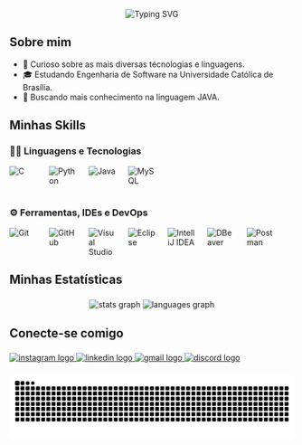 <p align="center">
  <img src="https://readme-typing-svg.herokuapp.com?font=Fira+Code&size=35&duration=4000&pause=2000&color=18d621&center=false&vCenter=false&width=1000&height=70&lines=Eai!+Bem-vindo+ao+meu+GitHub!" alt="Typing SVG" />

</p>


## Sobre mim

- 🤔 Curioso sobre as mais diversas técnologias e linguagens. 
- 🎓 Estudando Engenharia de Software na Universidade Católica de Brasília.
- 🌱 Buscando mais conhecimento na linguagem JAVA.

## Minhas Skills

### 👨‍💻 Linguagens e Tecnologias

<div style="display: flex; flex-wrap: wrap; gap: 20px;">
  <img src="https://cdn.jsdelivr.net/gh/devicons/devicon/icons/c/c-original.svg" width="50" height="50" alt="C"/>
  <img src="https://cdn.jsdelivr.net/gh/devicons/devicon/icons/python/python-original.svg" width="50" height="50" alt="Python"/>
  <img src="https://cdn.jsdelivr.net/gh/devicons/devicon/icons/java/java-original.svg" width="50" height="50" alt="Java"/>
  <img src="https://cdn.jsdelivr.net/gh/devicons/devicon/icons/mysql/mysql-original.svg" width="50" height="50" alt="MySQL"/>
</div>

### ⚙️ Ferramentas, IDEs e DevOps

<div style="display: flex; flex-wrap: wrap; gap: 20px; margin-top: 10px;">
  <img src="https://cdn.jsdelivr.net/gh/devicons/devicon/icons/git/git-original.svg" width="50" height="50" alt="Git"/>
  <img src="https://cdn.jsdelivr.net/gh/devicons/devicon/icons/github/github-original.svg" width="50" height="50" alt="GitHub"/>
  <img src="https://cdn.jsdelivr.net/gh/devicons/devicon/icons/vscode/vscode-original.svg" width="50" height="50" alt="Visual Studio Code"/>
  <img src="https://cdn.jsdelivr.net/gh/devicons/devicon/icons/eclipse/eclipse-original.svg" width="50" height="50" alt="Eclipse"/>
  <img src="https://cdn.jsdelivr.net/gh/devicons/devicon/icons/intellij/intellij-original.svg" width="50" height="50" alt="IntelliJ IDEA"/>
  <img src="https://cdn.jsdelivr.net/gh/devicons/devicon/icons/dbeaver/dbeaver-original.svg" width="50" height="50" alt="DBeaver"/>
  <img src="https://cdn.jsdelivr.net/gh/devicons/devicon/icons/postman/postman-original.svg" width="50" height="50" alt="Postman"/>
</div>

<h2 align="left">Minhas Estatísticas</h2>

###

<p align="center">
  <img src="https://github-readme-stats.vercel.app/api?username=davicastroo&theme=tokyonight" height="150" alt="stats graph" />
  <img src="https://github-readme-stats.vercel.app/api/top-langs?username=davicastroo&locale=en&hide_title=false&layout=compact&card_width=320&langs_count=5&theme=tokyonight&hide_border=false" height="150" alt="languages graph" />
</p>

###

<h2 align="left">Conecte-se comigo</h2>

###

<div align="left">
  <a href="https://www.instagram.com/davi_.ramoz" target="_blank">
    <img src="https://raw.githubusercontent.com/maurodesouza/profile-readme-generator/master/src/assets/icons/social/instagram/default.svg" width="52" height="40" alt="instagram logo"  />
  </a>
  <a href="https://www.linkedin.com/in/davicastroo/" target="_blank">
    <img src="https://raw.githubusercontent.com/maurodesouza/profile-readme-generator/master/src/assets/icons/social/linkedin/default.svg" width="52" height="40" alt="linkedin logo"  />
  </a>
  <a href="davic.b.c.r@gmail.com" target="_blank">
    <img src="https://raw.githubusercontent.com/maurodesouza/profile-readme-generator/master/src/assets/icons/social/gmail/default.svg" width="52" height="40" alt="gmail logo"  />
  </a>
  <a href="https://discordapp.com/users/271049005943881729" target="_blank">
    <img src="https://raw.githubusercontent.com/maurodesouza/profile-readme-generator/master/src/assets/icons/social/discord/default.svg" width="52" height="40" alt="discord logo"  />
  </a>
</div>

###

<picture align="center">
  <source media="(prefers-color-scheme: dark)" srcset="https://raw.githubusercontent.com/davicastroo/DaviCastroo/output/github-contribution-grid-snake-dark.svg">
  <source media="(prefers-color-scheme: light)" srcset="https://raw.githubusercontent.com/davicastroo/DaviCastroo/output/github-contribution-grid-snake-dark.svg">
  <img align="center" alt="github contribution grid snake animation" src="https://raw.githubusercontent.com/davicastroo/DaviCastroo/output/github-contribution-grid-snake.svg">
</picture>

###
